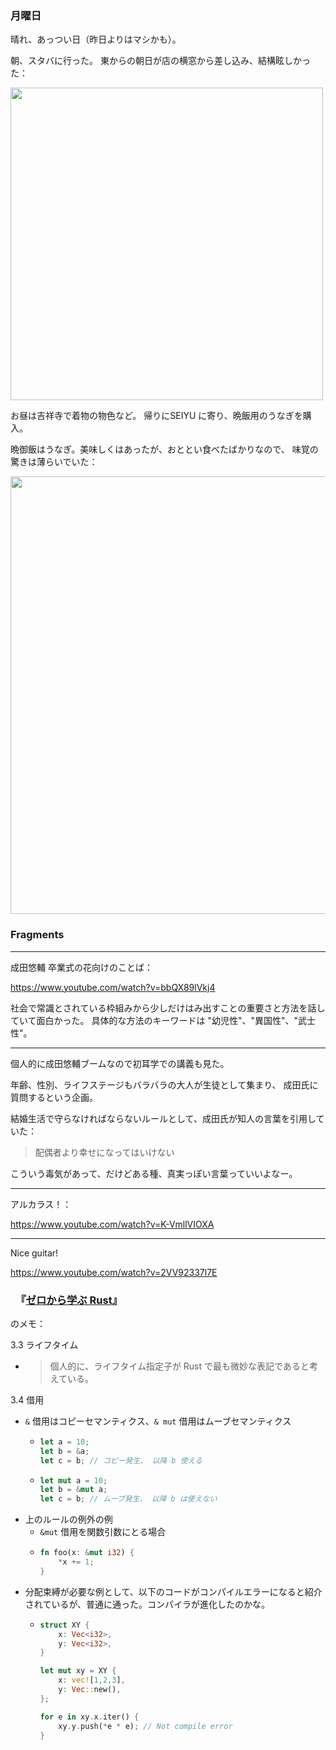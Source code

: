 ### 月曜日

晴れ、あっつい日（昨日よりはマシかも）。

朝、スタバに行った。
東からの朝日が店の横窓から差し込み、結構眩しかった：

<img src="https://i.imgur.com/VGhfPG5.jpg" width="500">

お昼は吉祥寺で着物の物色など。
帰りにSEIYU に寄り、晩飯用のうなぎを購入。

晩御飯はうなぎ。美味しくはあったが、おととい食べたばかりなので、
味覚の驚きは薄らいでいた：

<img src="https://i.imgur.com/M7vKBXw.jpg" width="700">

### Fragments

---

成田悠輔 卒業式の花向けのことば：

https://www.youtube.com/watch?v=bbQX89lVkj4

社会で常識とされている枠組みから少しだけはみ出すことの重要さと方法を話していて面白かった。
具体的な方法のキーワードは "幼児性"、"異国性"、"武士性"。

---

個人的に成田悠輔ブームなので初耳学での講義も見た。

年齢、性別、ライフステージもバラバラの大人が生徒として集まり、
成田氏に質問するという企画。

結婚生活で守らなければならないルールとして、成田氏が知人の言葉を引用していた：

> 配偶者より幸せになってはいけない

こういう毒気があって、だけどある種、真実っぽい言葉っていいよなー。

---

アルカラス！：

https://www.youtube.com/watch?v=K-VmllVIOXA

---

Nice guitar!

https://www.youtube.com/watch?v=2VV92337l7E

### 　『[ゼロから学ぶ Rust](https://www.amazon.co.jp/%E3%82%BC%E3%83%AD%E3%81%8B%E3%82%89%E5%AD%A6%E3%81%B6Rust-%E3%82%B7%E3%82%B9%E3%83%86%E3%83%A0%E3%83%97%E3%83%AD%E3%82%B0%E3%83%A9%E3%83%9F%E3%83%B3%E3%82%B0%E3%81%AE%E5%9F%BA%E7%A4%8E%E3%81%8B%E3%82%89%E7%B7%9A%E5%BD%A2%E5%9E%8B%E3%82%B7%E3%82%B9%E3%83%86%E3%83%A0%E3%81%BE%E3%81%A7-KS%E6%83%85%E5%A0%B1%E7%A7%91%E5%AD%A6%E5%B0%82%E9%96%80%E6%9B%B8-%E9%AB%98%E9%87%8E-%E7%A5%90%E8%BC%9D/dp/4065301955)』

のメモ：

3.3 ライフタイム

- > 個人的に、ライフタイム指定子が Rust で最も微妙な表記であると考えている。

3.4 借用

- `&` 借用はコピーセマンティクス、`& mut` 借用はムーブセマンティクス
    - ```rust
      let a = 10;
      let b = &a;
      let c = b; // コピー発生、 以降 b 使える
      ```
    - ```rust
      let mut a = 10;
      let b = &mut a;
      let c = b; // ムーブ発生、 以降 b は使えない
      ```
- 上のルールの例外の例
    - `&mut` 借用を関数引数にとる場合
    - ```rust
      fn foo(x: &mut i32) {
          *x += 1;
      }
      ```
- 分配束縛が必要な例として、以下のコードがコンパイルエラーになると紹介されているが、普通に通った。コンパイラが進化したのかな。
    - ```rust
      struct XY {
          x: Vec<i32>,
          y: Vec<i32>,
      }

      let mut xy = XY {
          x: vec![1,2,3],
          y: Vec::new(),
      };

      for e in xy.x.iter() {
          xy.y.push(*e * e); // Not compile error
      }
      ```